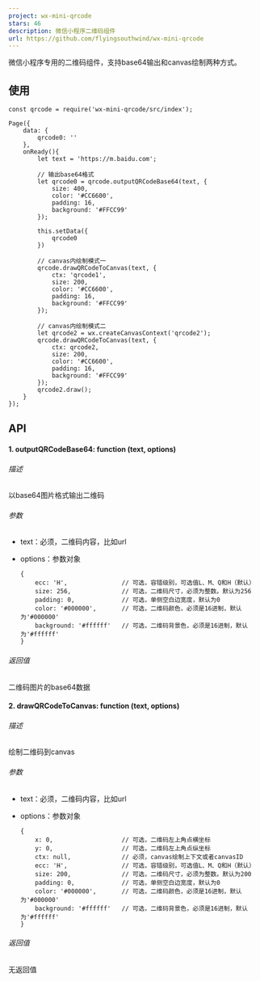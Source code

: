 ```yaml
---
project: wx-mini-qrcode
stars: 46
description: 微信小程序二维码组件
url: https://github.com/flyingsouthwind/wx-mini-qrcode
---
```


微信小程序专用的二维码组件，支持base64输出和canvas绘制两种方式。

使用
--

```
const qrcode = require('wx-mini-qrcode/src/index');

Page({
    data: {
        qrcode0: ''
    },
    onReady(){
        let text = 'https://m.baidu.com';

        // 输出base64格式
        let qrcode0 = qrcode.outputQRCodeBase64(text, {
            size: 400,
            color: '#CC6600',
            padding: 16,
            background: '#FFCC99'
        });

        this.setData({
            qrcode0
        })

        // canvas内绘制模式一
        qrcode.drawQRCodeToCanvas(text, {
            ctx: 'qrcode1',
            size: 200,
            color: '#CC6600',
            padding: 16,
            background: '#FFCC99'
        });

        // canvas内绘制模式二
        let qrcode2 = wx.createCanvasContext('qrcode2');
        qrcode.drawQRCodeToCanvas(text, {
            ctx: qrcode2,
            size: 200,
            color: '#CC6600',
            padding: 16,
            background: '#FFCC99'
        });
        qrcode2.draw();
    }
});
```

API
---

#### 1\. outputQRCodeBase64: function (text, options)

###### 描述

以base64图片格式输出二维码

###### 参数

-   text：必须，二维码内容，比如url
    
-   options：参数对象
    
    ```
    {
    	ecc: 'H',               // 可选，容错级别，可选值L、M、Q和H（默认）
    	size: 256,              // 可选，二维码尺寸，必须为整数。默认为256
    	padding: 0,             // 可选，单侧空白边宽度，默认为0
    	color: '#000000',       // 可选，二维码颜色，必须是16进制，默认为'#000000'
    	background: '#ffffff'   // 可选，二维码背景色，必须是16进制，默认为'#ffffff'	
    }
    ```
    

###### 返回值

二维码图片的base64数据

#### 2\. drawQRCodeToCanvas: function (text, options)

###### 描述

绘制二维码到canvas

###### 参数

-   text：必须，二维码内容，比如url
    
-   options：参数对象
    
    ```
    {
    	x: 0,                   // 可选，二维码左上角点横坐标
    	y: 0,                   // 可选，二维码左上角点纵坐标
    	ctx: null,              // 必须，canvas绘制上下文或者canvasID
    	ecc: 'H',               // 可选，容错级别，可选值L、M、Q和H（默认）
    	size: 200,              // 可选，二维码尺寸，必须为整数。默认为200
    	padding: 0,             // 可选，单侧空白边宽度，默认为0
    	color: '#000000',       // 可选，二维码颜色，必须是16进制，默认为'#000000'
    	background: '#ffffff'   // 可选，二维码背景色，必须是16进制，默认为'#ffffff'	
    }
    ```
    

###### 返回值

无返回值
